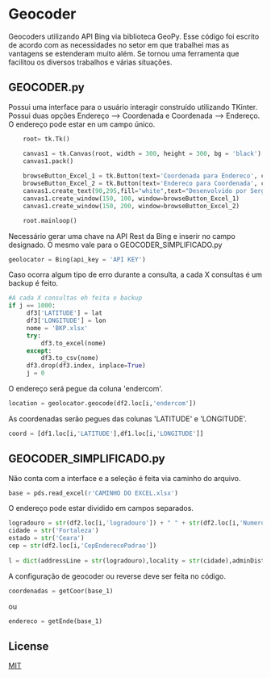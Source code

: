 # Geocoder
Geocoders utilizando API Bing via biblioteca GeoPy. Esse código foi escrito de acordo com as necessidades no setor em que trabalhei mas as vantagens se estenderam muito além. Se tornou uma ferramenta que facilitou os diversos trabalhos e várias situações.

## GEOCODER.py 

Possui uma interface para o usuário interagir construído utilizando TKinter. Possui duas opções Endereço --> Coordenada e Coordenada --> Endereço. O endereço pode estar en um campo único.

```python
    root= tk.Tk()

    canvas1 = tk.Canvas(root, width = 300, height = 300, bg = 'black')
    canvas1.pack()
    
    browseButton_Excel_1 = tk.Button(text='Coordenada para Endereco', command=getEnde, bg='white', fg='red', font=('helvetica', 12, 'bold'))
    browseButton_Excel_2 = tk.Button(text='Endereco para Coordenada', command=getCoor, bg='white', fg='red', font=('helvetica', 12, 'bold'))
    canvas1.create_text(90,295,fill="white",text="Desenvolvido por Sergio Tavora")
    canvas1.create_window(150, 100, window=browseButton_Excel_1)
    canvas1.create_window(150, 200, window=browseButton_Excel_2)

    root.mainloop()
```

Necessário gerar uma chave na API Rest da Bing e inserir no campo designado. O mesmo vale para o GEOCODER_SIMPLIFICADO.py

```python
geolocator = Bing(api_key = 'API KEY')
```

Caso ocorra algum tipo de erro durante a consulta, a cada X consultas é um backup é feito.

```python
#A cada X consultas eh feita o backup
if j == 1000:
     df3['LATITUDE'] = lat
     df3['LONGITUDE'] = lon
     nome = 'BKP.xlsx'
     try:
         df3.to_excel(nome)
     except:
         df3.to_csv(nome)
     df3.drop(df3.index, inplace=True)
     j = 0
```
O endereço será pegue da coluna 'endercom'.

```python
location = geolocator.geocode(df2.loc[i,'endercom'])
```
As coordenadas serão pegues das colunas 'LATITUDE' e 'LONGITUDE'.

```python
coord = [df1.loc[i,'LATITUDE'],df1.loc[i,'LONGITUDE']]
```

## GEOCODER_SIMPLIFICADO.py

Não conta com a interface e a seleção é feita via caminho do arquivo.

```python
base = pds.read_excel(r'CAMINHO DO EXCEL.xlsx')
```

O endereço pode estar dividido em campos separados.

```python
logradouro = str(df2.loc[i,'logradouro']) + " " + str(df2.loc[i,'Numero']) + " - " + str(df2.loc[i,'bairro']) + ", Fortaleza, CE"
cidade = str('Fortaleza')
estado = str('Ceara')
cep = str(df2.loc[i,'CepEnderecoPadrao'])
            
l = dict(addressLine = str(logradouro),locality = str(cidade),adminDistrict = str(estado))
```

A configuração de geocoder ou reverse deve ser feita no código. 

```python
coordenadas = getCoor(base_1)
```
ou
```python
endereco = getEnde(base_1)
```

## License
[MIT](https://choosealicense.com/licenses/mit/)

